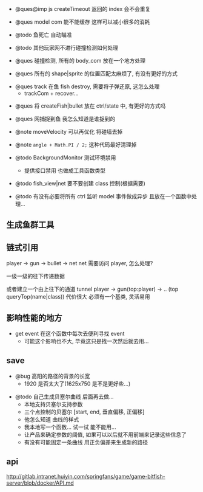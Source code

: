 -   @ques@imp js createTimeout 返回的 index 会不会重复
-   @ques model com 能不能缓存 这样可以减小很多的消耗

-   @todo 鱼死亡 自动瞄准

-   @todo 其他玩家网不进行碰撞检测如何处理

-   @ques 碰撞检测, 所有的 body_com 放在一个地方处理

-   @ques 所有的 shape|sprite 的位置匹配太麻烦了, 有没有更好的方式

*   @ques track 在鱼 fish destroy, 需要将子弹还原, 这怎么处理
    -   trackCom + recover...

-   @ques 将 createFish|bullet 放在 ctrl/state 中, 有更好的方式吗
-   @ques 网捕捉到鱼 我怎么知道是谁捉到的

-   @note moveVelocity 可以再优化 将碰墙去掉
-   @note `angle + Math.PI / 2;` 这种代码最好清理掉

-   @todo BackgroundMonitor 测试环境禁用

    -   提供接口禁用 也做成工具函数类型

-   @todo fish_view|net 要不要创建 class 控制(根据需要)

-   @todo 有没有必要将所有 ctrl 监听 model 事件做成异步 且放在一个函数中处理...

## 生成鱼群工具

## 链式引用

player -> gun -> bullet -> net
net 需要访问 player, 怎么处理?

一级一级的往下传递数据

或者建立一个由上往下的通道 tunnel
player -> gun(top:player) -> .. (top queryTop(name|class))
代价很大 必须有一个基类, 灵活易用

## 影响性能的地方

-   get event 在这个函数中每次去便利寻找 event
    -   可能这个影响也不大, 毕竟这只是找一次然后就去用...

## save

-   @bug 高阳的路径的背景的长宽
    -   1920 是否太大了(1625x750 是不是更好些...)

*   @todo 自己生成贝塞尔曲线 后面再去做...
    -   本地支持贝塞尔支持参数
    -   三个点控制的贝塞尔 [start, end, 垂直偏移, 正偏移]
    -   他怎么知道 曲线的样式
    -   我本地写一个函数... 试一试 能不能用...
    -   让产品来确定参数的阈值, 如果可以以后就不用前端来记录这些信息了
    -   有没有可能固定一条曲线 用正负偏差来生成新的路径

## api

http://gitlab.intranet.huiyin.com/springfans/game/game-bitfish-server/blob/docker/API.md
